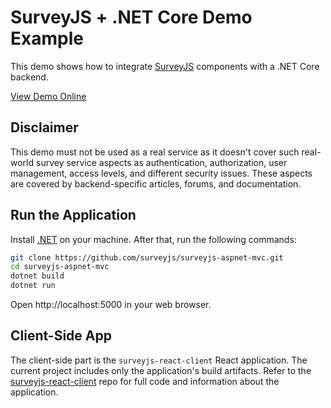 # SurveyJS + .NET Core Demo Example

This demo shows how to integrate [SurveyJS](https://surveyjs.io/) components with a .NET Core backend.

[View Demo Online](https://surveyjs-aspnet-core.azurewebsites.net/)

## Disclaimer

This demo must not be used as a real service as it doesn't cover such real-world survey service aspects as authentication, authorization, user management, access levels, and different security issues. These aspects are covered by backend-specific articles, forums, and documentation.

## Run the Application

Install [.NET](https://dotnet.microsoft.com/en-us/download) on your machine. After that, run the following commands:

```bash
git clone https://github.com/surveyjs/surveyjs-aspnet-mvc.git
cd surveyjs-aspnet-mvc
dotnet build
dotnet run
```

Open http://localhost:5000 in your web browser.

## Client-Side App

The client-side part is the `surveyjs-react-client` React application. The current project includes only the application's build artifacts. Refer to the [surveyjs-react-client](https://github.com/surveyjs/surveyjs-react-client) repo for full code and information about the application.